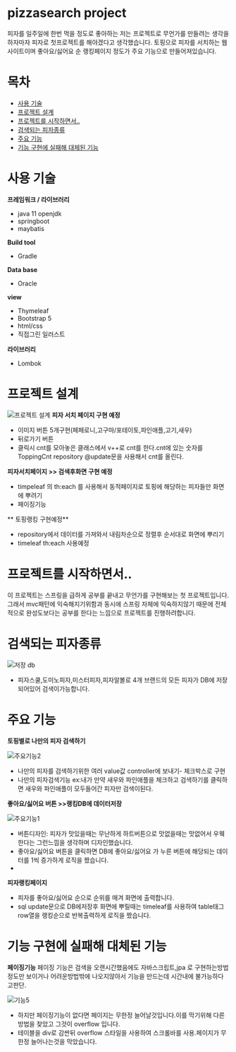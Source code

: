 # pizzasearch project
피자를 일주일에 한번 먹을 정도로 좋아하는 저는 프로젝트로 무언가를 만들려는 생각을 하자마자 피자로 첫프로젝트를 해야겠다고 생각했습니다.
토핑으로 피자를 서치하는 웹사이트이며 좋아요/싫어요 순 랭킹페이지 정도가 주요 기능으로 만들어져있습니다.

# 목차
 - [사용 기술](https://github.com/jungtaemin/pizzasearch#사용-기술)
 - [프로젝트 설계](https://github.com/jungtaemin/pizzasearch#프로젝트-설계)
 - [프로젝트를 시작하면서..](https://github.com/jungtaemin/pizzasearch#프로젝트를-시작하면서..)
 - [검색되는 피자종류](https://github.com/jungtaemin/pizzasearch#검색되는-피자종류)
 - [주요 기능](https://github.com/jungtaemin/pizzasearch#주요-기능)
 - [기능 구현에 실패해 대체된 기능](https://github.com/jungtaemin/pizzasearch#기능-구현에-실패해-대체된-기능)
# 사용 기술

**프레임워크 / 라이브러리**

- java 11 openjdk
- springboot
- maybatis

**Build tool**
- Gradle

**Data base**
- Oracle

**view**
- Thymeleaf
- Bootstrap 5
- html/css
- 직접그린 일러스트

**라이브러리**
- Lombok

# 프로젝트 설계
![프로젝트 설계](https://user-images.githubusercontent.com/96284736/162211966-560c8225-0dbf-4115-8f35-f5e5e47f8753.png)
**피자 서치 페이지 구현 예정**
- 이미지 버튼 5개구현(페페로니,고구마/포테이토,파인애플,고기,새우)
- 뒤로가기 버튼 
- 클릭시 cnt를 모아놓은 클래스에서 v++로 cnt를 한다.cnt에 있는 숫자를 ToppingCnt repository @update문을 사용해서 cnt를 올린다.

**피자서치페이지 >> 검색후화면 구현 예정**
- timpeleaf 의 th:each 를 사용해서 동적페이지로 토핑에 해당하는 피자들만 화면에 뿌려기
-  페이징기능

** 토핑랭킹 구현예정**
- repository에서 데이터를 가져와서 내림차순으로 정렬후 순서대로 화면에 뿌리기
- timeleaf th:each 사용예정

# 프로젝트를 시작하면서..

이 프로젝트는 스프링을 급하게 공부를 끝내고 무언가를 구현해보는 첫 프로젝트입니다.그래서 mvc패턴에 익숙해지기위함과 동시에 스프링 자체에 익숙하지않기 때문에 
전체적으로 완성도보다는 공부를 한다는 느낌으로 프로젝트를 진행하려합니다.


# 검색되는 피자종류

![저장 db](https://user-images.githubusercontent.com/96284736/163291474-76033acf-3ac2-4e25-ac39-58eead463fe5.png)

- 피자스쿨,도미노피자,미스터피자,피자알볼로 4개 브랜드의 모든 피자가 DB에 저장되어있어 검색이가능합니다.

# 주요 기능

**토핑별로 나만의 피자 검색하기**

![주요기능2](https://user-images.githubusercontent.com/96284736/163291604-7ef7af15-43dc-4830-a2c3-35fceaed1059.png)

- 나만의 피자를 검색하기위한 여러 value값 controller에 보내기- 체크박스로 구현
- 나만의 피자검색기능 ex:내가 만약 새우와 파인애플을 체크하고 검색하기를 클릭하면 새우와 파인애플이 모두들어간 피자만 검색이된다.

**좋아요/싫어요 버튼 >>랭킹DB에 데이터저장**

![주요기능1](https://user-images.githubusercontent.com/96284736/163292464-f745df7c-9cdd-4ff4-ab0d-11de8332e3de.png)

- 버튼디자인: 피자가 맛있을때는 무난하게 하트버튼으로 맛없을때는 맛없어서 우웩한다는 그런느낌을 생각하며 디자인했습니다.
- 좋아요/싫어요 버튼을 클릭하면 DB에 좋아요/싫어요 가 누른 버튼에 해당되는 데이터를 1씩 증가하게 로직을 짰습니다.
- 
**피자랭킹페이지**
- 피자를 좋아요/싫어요 순으로 순위를 매겨 화면에 출력합니다.
- sql update문으로 DB에저장후 화면에 뿌릴때는 timeleaf를 사용하여 table태그 row열을 랭킹순으로 반복출력하게 로직을 짰습니다.

# 기능 구현에 실패해 대체된 기능

**페이징기능**
페이징 기능은 검색을 오랜시간했음에도 자바스크립트,jpa 로 구현하는방법정도만 보이거나 어려운방법밖에 나오지않아서 기능을 만드는데 시간내에 불가능하다고판단.
  
![기능5](https://user-images.githubusercontent.com/96284736/163297488-d19c8646-86f2-4cb4-8f4a-8301254ae7b4.PNG)
- 하지만 페이징기능이 없다면 페이지는 무한정 늘어날것입니다.이를 막기위해 다른방법을 찾았고 그것이 overflow 입니다.
- 테이블을 div로 감싼뒤 overflow 스타일을 사용하여 스크롤바를 사용.페이지가 무한정 늘어나는것을 막았습니다.











